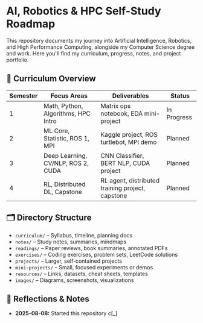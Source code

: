 # AI, Robotics & HPC Self-Study Roadmap

This repository documents my journey into Artificial Intelligence, Robotics, and High Performance Computing, alongside my Computer Science degree and work. Here you'll find my curriculum, progress, notes, and project portfolio.



## 📅 Curriculum Overview
| Semester | Focus Areas                         | Deliverables                                     | Status      |
|----------|-------------------------------------|--------------------------------------------------|-------------|
| 1        | Math, Python, Algorithms, HPC Intro | Matrix ops notebook, EDA mini-project            | In Progress |
| 2        | ML Core, Statistic, ROS 1, MPI      | Kaggle project, ROS turtlebot, MPI demo          | Planned     |
| 3        | Deep Learning, CV/NLP, ROS 2, CUDA  | CNN Classifier, BERT NLP, CUDA project           | Planned     |
| 4        | RL, Distributed DL, Capstone        | RL agent, distributed training project, capstone | Planned     |


## 🗂️ Directory Structure

- `curriculum/` – Syllabus, timeline, planning docs
- `notes/` – Study notes, summaries, mindmaps
- `readings/` – Paper reviews, book summaries, annotated PDFs
- `exercises/` – Coding exercises, problem sets, LeetCode solutions
- `projects/` – Larger, self-contained projects
- `mini-projects/` – Small, focused experiments or demos
- `resources/` – Links, datasets, cheat sheets, templates
- `images/` – Diagrams, screenshots, visualizations


## 📝 Reflections & Notes

- **2025-08-08:** Started this repository c[_] 